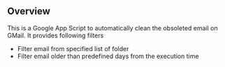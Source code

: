 ## Overview
This is a Google App Script to automatically clean the obsoleted email on GMail. It provides following filters
* Filter email from specified list of folder
* Filter email older than predefined days from the execution time
 
